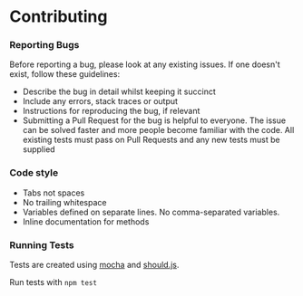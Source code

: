 Contributing
============

### Reporting Bugs

Before reporting a bug, please look at any existing issues. If one doesn't exist, follow these guidelines:

* Describe the bug in detail whilst keeping it succinct
* Include any errors, stack traces or output
* Instructions for reproducing the bug, if relevant
* Submitting a Pull Request for the bug is helpful to everyone. The issue can be solved faster and more people become familiar with the code. All existing tests must pass on Pull Requests and any new tests must be supplied

### Code style

* Tabs not spaces
* No trailing whitespace
* Variables defined on separate lines. No comma-separated variables.
* Inline documentation for methods

### Running Tests

Tests are created using [mocha](http://visionmedia.github.io/mocha/) and [should.js](https://github.com/tj/should.js).

Run tests with `npm test`
